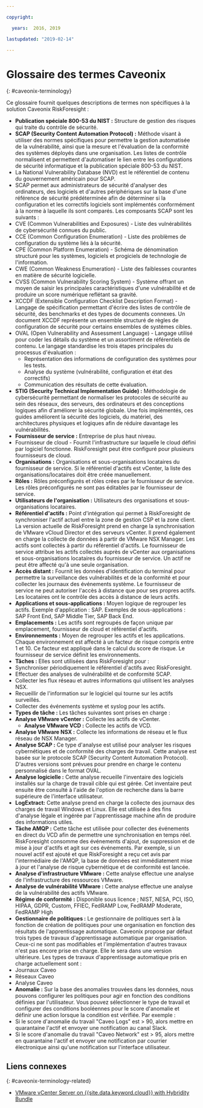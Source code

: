 ```yaml
---

copyright:

  years:  2016, 2019

lastupdated: "2019-02-14"

---
```


# Glossaire des termes Caveonix
{: #caveonix-terminology}

Ce glossaire fournit quelques descriptions de termes non spécifiques à la solution Caveonix RiskForesight :

-	**Publication spéciale 800-53 du NIST :** Structure de gestion des risques qui traite du contrôle de sécurité.
-	**SCAP (Security Content Automation Protocol) :** Méthode visant à utiliser des normes spécifiques pour permettre la gestion automatisée de la vulnérabilité, ainsi que la mesure et l'évaluation de la conformité des systèmes déployés dans une organisation. Les listes de contrôle normalisent et permettent d'automatiser le lien entre les configurations de sécurité informatique et la publication spéciale 800-53 du NIST.
  - La National Vulnerability Database (NVD) est le référentiel de contenu du gouvernement américain pour SCAP.
  -	SCAP permet aux administrateurs de sécurité d'analyser des ordinateurs, des logiciels et d'autres périphériques sur la base d'une référence de sécurité prédéterminée afin de déterminer si la configuration et les correctifs logiciels sont implémentés conformément à la norme à laquelle ils sont comparés. Les composants SCAP sont les suivants :
  -	CVE (Common Vulnerabilities and Exposures) - Liste des vulnérabilités de cybersécurité connues du public.
  -	CCE (Common Configuration Enumeration) - Liste des problèmes de configuration du système liés à la sécurité.
  -	CPE (Common Platform Enumeration) - Schéma de dénomination structuré pour les systèmes, logiciels et progiciels de technologie de l'information.
  -	CWE (Common Weakness Enumeration) - Liste des faiblesses courantes en matière de sécurité logicielle.
  -	CVSS (Common Vulnerability Scoring System) - Système offrant un moyen de saisir les principales caractéristiques d'une vulnérabilité et de produire un score numérique reflétant sa gravité.
  -	XCCDF (Extensible Configuration Checklist Description Format) - Langage de spécification permettant d'écrire des listes de contrôle de sécurité, des benchmarks et des types de documents connexes. Un document XCCDF représente un ensemble structuré de règles de configuration de sécurité pour certains ensembles de systèmes cibles.
  -	OVAL (Open Vulnerability and Assessment Language) - Langage utilisé pour coder les détails du système et un assortiment de référentiels de contenu. Le langage standardise les trois étapes principales du processus d'évaluation :
      - Représentation des informations de configuration des systèmes pour les tests.
      -	Analyse du système (vulnérabilité, configuration et état des correctifs)
      -	Communication des résultats de cette évaluation.
-	**STIG (Security Technical Implementation Guide) :** Méthodologie de cybersécurité permettant de normaliser les protocoles de sécurité au sein des réseaux, des serveurs, des ordinateurs et des conceptions logiques afin d'améliorer la sécurité globale. Une fois implémentés, ces guides améliorent la sécurité des logiciels, du matériel, des architectures physiques et logiques afin de réduire davantage les vulnérabilités. 
-	**Fournisseur de service :** Entreprise de plus haut niveau.
-	Fournisseur de cloud - Fournit l'infrastructure sur laquelle le cloud défini par logiciel fonctionne. RiskForesight peut être configuré pour plusieurs fournisseurs de cloud.
-	**Organisations :** Organisations et sous-organisations locataires du fournisseur de service. Si le référentiel d'actifs est vCenter, la liste des organisations/locataires doit être créée manuellement.
-	**Rôles :** Rôles préconfigurés et rôles crées par le fournisseur de service. Les rôles préconfigurés ne sont pas éditables par le fournisseur de service.
-	**Utilisateurs de l'organisation :** Utilisateurs des organisations et sous-organisations locataires.
-	**Référentiel d'actifs :** Point d'intégration qui permet à RiskForesight de synchroniser l'actif actuel entre la zone de gestion CSP et la zone client. La version actuelle de RiskForesight prend en charge la synchronisation de VMware vCloud Director et des serveurs vCenter. Il prend également en charge la collecte de données à partir de VMware NSX Manager. Les actifs sont collectés à partir du référentiel d'actifs. Le fournisseur de service attribue les actifs collectés auprès de vCenter aux organisations et sous-organisations locataires du fournisseur de service. Un actif ne peut être affecté qu'à une seule organisation. 
-	**Accès distant :** Fournit les données d'identification du terminal pour permettre la surveillance des vulnérabilités et de la conformité et pour collecter les journaux des événements système. Le fournisseur de service ne peut autoriser l'accès à distance que pour ses propres actifs. Les locataires ont le contrôle des accès à distance de leurs actifs. 
-	**Applications et sous-applications :** Moyen logique de regrouper les actifs. Exemple d'application : SAP. Exemples de sous-applications : SAP Front End, SAP Middle Tier, SAP Back End.
-	**Emplacements :** Les actifs sont regroupés de façon unique par emplacement, fournisseur de cloud et référentiel d'actifs.
-	**Environnements :** Moyen de regrouper les actifs et les applications. Chaque environnement est affecté à un facteur de risque compris entre 1 et 10. Ce facteur est appliqué dans le calcul du score de risque. Le fournisseur de service définit les environnements.
-	**Tâches :** Elles sont utilisées dans RiskForesight pour :
  -	Synchroniser périodiquement le référentiel d'actifs avec RiskForesight.
  -	Effectuer des analyses de vulnérabilité et de conformité SCAP.
  -	Collecter les flux réseau et autres informations qui utilisent les analyses NSX.
  -	Recueillir de l'information sur le logiciel qui tourne sur les actifs surveillés.
  -	Collecter des événements système et syslog pour les actifs.
-	**Types de tâche :** Les tâches suivantes sont prises en charge :
  -	**Analyse VMware vCenter :** Collecte les actifs de vCenter.
	- **Analyse VMware VCD :** Collecte les actifs de VCD.
  -	**Analyse VMware NSX :** Collecte les informations de réseau et le flux réseau de NSX Manager.
  - **Analyse SCAP :** Ce type d'analyse est utilisé pour analyser les risques cybernétiques et de conformité des charges de travail. Cette analyse est basée sur le protocole SCAP (Security Content Automation Protocol). D'autres versions sont prévues pour prendre en charge le contenu personnalisé dans le format OVAL.
  - **Analyse logicielle :** Cette analyse recueille l'inventaire des logiciels installés sur la charge de travail cible qui est gérée. Cet inventaire peut ensuite être consulté à l'aide de l'option de recherche dans la barre supérieure de l'interface utilisateur. 
  - **LogExtract:** Cette analyse prend en charge la collecte des journaux des charges de travail Windows et Linux. Elle est utilisée à des fins d'analyse légale et ingérée par l'apprentissage machine afin de produire des informations utiles.
  - **Tâche AMQP :** Cette tâche est utilisée pour collecter des événements en direct du VCD afin de permettre une synchronisation en temps réel. RiskForesight consomme des événements d'ajout, de suppression et de mise à jour d'actifs et agit sur ces événements. Par exemple, si un nouvel actif est ajouté et que RiskForesight a reçu cet avis par l'intermédiaire de l'AMQP, la base de données est immédiatement mise à jour et l'analyse de risque cybernétique et de conformité est lancée.
  - **Analyse d'infrastructure VMware :** Cette analyse effectue une analyse de l'infrastructure des ressources VMware.
  -	**Analyse de vulnérabilité VMware :** Cette analyse effectue une analyse de la vulnérabilité des actifs VMware.
-	**Régime de conformité :** Disponible sous licence ; NIST, NESA, PCI, ISO, HIPAA, GDPR, Custom, FFIEC, FedRAMP Low, FedRAMP Moderate, FedRAMP High
-	**Gestionnaire de politiques :** Le gestionnaire de politiques sert à la fonction de création de politiques pour une organisation en fonction des résultats de l'apprentissage automatique. Caveonix propose par défaut trois types de travaux d'apprentissage automatique par organisation. Ceux-ci ne sont pas modifiables et l'implémentation d'autres travaux n'est pas encore prise en charge. Elle le sera dans une version ultérieure. Les types de travaux d'apprentissage automatique pris en charge actuellement sont :
  -	Journaux Caveo
  -	Réseaux Caveo
  -	Analyse Caveo
-	**Anomalie :** Sur la base des anomalies trouvées dans les données, nous pouvons configurer les politiques pour agir en fonction des conditions définies par l'utilisateur. Vous pouvez sélectionner le type de travail et configurer des conditions booléennes pour le score d'anomalie et définir une action lorsque la condition est vérifiée. Par exemple :
  -	Si le score d'anomalie du travail "Caveo Logs" est > 90, alors mettre en quarantaine l'actif et envoyer une notification au canal Slack.
  -	Si le score d'anomalie du travail "Caveo Network" est > 95, alors mettre en quarantaine l'actif et envoyer une notification par courrier électronique ainsi qu'une notification sur l'interface utilisateur.

## Liens connexes
{: #caveonix-terminology-related}

* [VMware vCenter Server on {{site.data.keyword.cloud}} with Hybridity Bundle](/docs/services/vmwaresolutions/archiref/vcs/vcs-hybridity-intro.html)
